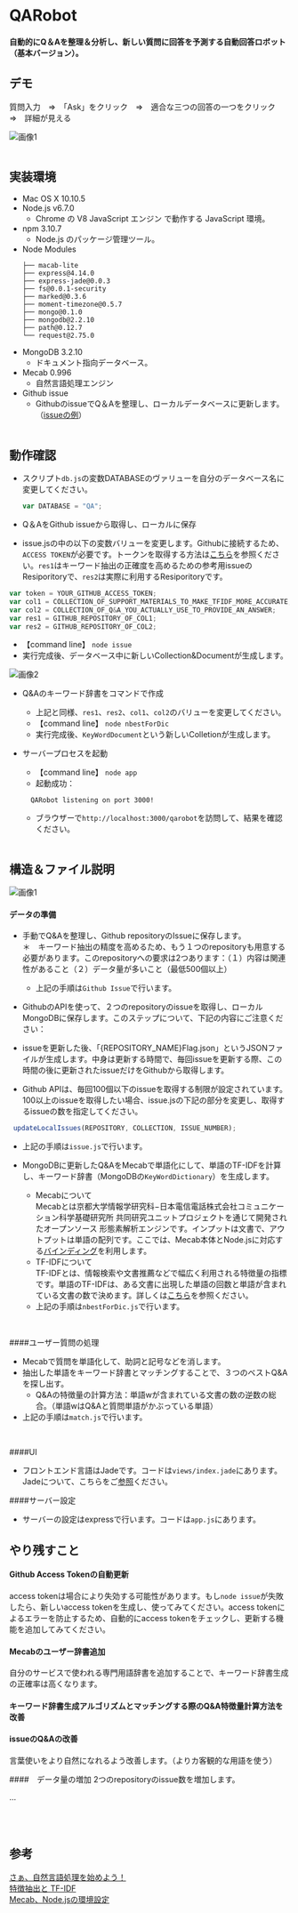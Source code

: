 # QARobot
#### 自動的にQ＆Aを整理＆分析し、新しい質問に回答を予測する自動回答ロボット（基本バージョン）。

## デモ
質問入力　=>　「Ask」をクリック　=>　適合な三つの回答の一つをクリック　=>　詳細が見える

![画像1](/readme-img/DEMO.gif)
<br/><br/>


## 実装環境
* Mac OS X 10.10.5
* Node.js v6.7.0
  * Chrome の V8 JavaScript エンジン で動作する JavaScript 環境。
* npm 3.10.7
  * Node.js のパッケージ管理ツール。
* Node Modules
  `````
  ├── macab-lite
  ├── express@4.14.0
  ├── express-jade@0.0.3
  ├── fs@0.0.1-security
  ├── marked@0.3.6
  ├── moment-timezone@0.5.7
  ├── mongo@0.1.0
  ├── mongodb@2.2.10
  ├── path@0.12.7
  └── request@2.75.0
  
  `````
* MongoDB 3.2.10
  * ドキュメント指向データベース。
* Mecab 0.996
  * 自然言語処理エンジン
* Github issue
  * GithubのissueでQ＆Aを整理し、ローカルデータベースに更新します。（<a href='https://github.com/NIFTYCloud-mbaas/UserCommunity/issues'>issueの例</a>）
<br/><br/>
  
  
## 動作確認

* スクリプト`````db.js`````の変数DATABASEのヴァリューを自分のデータベース名に変更してください。
  ``````js
  var DATABASE = "QA";
  ``````

* Q＆AをGithub issueから取得し、ローカルに保存
 * issue.jsの中の以下の変数バリューを変更します。Githubに接続するため、`````ACCESS TOKEN`````が必要です。トークンを取得する方法は<a href="https://help.github.com/articles/creating-an-access-token-for-command-line-use/">こちら</a>を参照ください。`````res1`````はキーワード抽出の正確度を高めるための参考用issueのResiporitoryで、`````res2`````は実際に利用するResiporitoryです。
  `````js
  var token = YOUR_GITHUB_ACCESS_TOKEN;
  var col1 = COLLECTION_OF_SUPPORT_MATERIALS_TO_MAKE_TFIDF_MORE_ACCURATE;
  var col2 = COLLECTION_OF_Q&A_YOU_ACTUALLY_USE_TO_PROVIDE_AN_ANSWER;
  var res1 = GITHUB_REPOSITORY_OF_COL1;
  var res2 = GITHUB_REPOSITORY_OF_COL2;
  `````
  * 【command line】 `````node issue`````
  * 実行完成後、データベース中に新しいCollection&Documentが生成します。
  
  ![画像2](/readme-img/node-issue.gif)
  
* Q&Aのキーワード辞書をコマンドで作成
  * 上記と同様、`````res1`````、`````res2`````、`````col1`````、`````col2`````のバリューを変更してください。
  * 【command line】 `````node nbestForDic`````
  * 実行完成後、`````KeyWordDocument`````という新しいColletionが生成します。
  
* サーバープロセスを起動
  * 【command line】 `````node app`````
  * 起動成功：
  ``````
    QARobot listening on port 3000!
  ``````
  * ブラウザーで`````http://localhost:3000/qarobot`````を訪問して、結果を確認ください。
<br/><br/> 
 
 
## 構造＆ファイル説明
  
![画像1](/readme-img/flow.png)

#### データの準備

* 手動でQ&Aを整理し、Github repositoryのIssueに保存します。<br/>＊　キーワード抽出の精度を高めるため、もう１つのrepositoryも用意する必要があります。このrepositoryへの要求は2つあります：（１）内容は関連性があること（２）データ量が多いこと（最低500個以上）
  * 上記の手順は`````Github Issue`````で行います。
 
* GithubのAPIを使って、２つのrepositoryのissueを取得し、ローカルMongoDBに保存します。このステップについて、下記の内容にご注意ください：
 * issueを更新した後、「{REPOSITORY_NAME}Flag.json」というJSONファイルが生成します。中身は更新する時間で、毎回issueを更新する際、この時間の後に更新されたissueだけをGithubから取得します。
 * Github APIは、毎回100個以下のissueを取得する制限が設定されています。100以上のissueを取得したい場合、issue.jsの下記の部分を変更し、取得するissueの数を指定してください。
 `````js
  updateLocalIssues(REPOSITORY, COLLECTION, ISSUE_NUMBER);
 `````
 * 上記の手順は`````issue.js`````で行います。
 
* MongoDBに更新したQ&AをMecabで単語化にして、単語のTF-IDFを計算し、キーワード辞書（MongoDBの`````KeyWordDictionary`````）を生成します。
  * Mecabについて<br/>
   Mecabとは京都大学情報学研究科−日本電信電話株式会社コミュニケーション科学基礎研究所 共同研究ユニットプロジェクトを通じて開発されたオープンソース 形態素解析エンジンです。インプットは文書で、アウトプットは単語の配列です。ここでは、Mecab本体とNode.jsに対応する<a href="https://github.com/kujirahand/node-mecab-lite">バインディング</a>を利用します。
  * TF-IDFについて<br/>
   TF-IDFとは、情報検索や文書推薦などで幅広く利用される特徴量の指標です。単語のTF-IDFは、ある文書に出現した単語の回数と単語が含まれている文書の数で決めます。詳しくは<a href="http://qiita.com/ynakayama/items/300460aa718363abc85c">こちら</a>を参照ください。
  * 上記の手順は`````nbestForDic.js`````で行います。
<br/>

####ユーザー質問の処理

* Mecabで質問を単語化して、助詞と記号などを消します。
* 抽出した単語をキーワード辞書とマッチングすることで、３つのベストQ&Aを探し出す。
  * Q&Aの特徴量の計算方法：単語wが含まれている文書の数の逆数の総合。（単語wはQ&Aと質問単語がかぶっている単語）
* 上記の手順は`````match.js`````で行います。
<br/>

####UI

* フロントエンド言語はJadeです。コードは`````views/index.jade`````にあります。Jadeについて、こちらをご<a href="http://naltatis.github.io/jade-syntax-docs/">参照</a>ください。

####サーバー設定

* サーバーの設定はexpressで行います。コードは`````app.js`````にあります。


## やり残すこと
#### Github Access Tokenの自動更新
access tokenは場合により失効する可能性があります。もし`````node issue`````が失敗したら、新しいaccess tokenを生成し、使ってみてください。access tokenによるエラーを防止するため、自動的にaccess tokenをチェックし、更新する機能を追加してみてください。

#### Mecabのユーザー辞書追加
自分のサービスで使われる専門用語辞書を追加することで、キーワード辞書生成の正確率は高くなります。

#### キーワード辞書生成アルゴリズムとマッチングする際のQ&A特徴量計算方法を改善

#### issueのQ&Aの改善
言葉使いをより自然になれるよう改善します。（よりカ客観的な用語を使う）

####　データ量の増加
2つのrepositoryのissue数を増加します。

…

<br/><br/>


## 参考
<a href="https://datumstudio.jp/backstage/643">さぁ、自然言語処理を始めよう！</a><br/>
<a href="http://qiita.com/ynakayama/items/300460aa718363abc85c">特徴抽出と TF-IDF</a><br/>
<a href="https://github.com/ellentby/QARobot/blob/master/Mecab%E3%80%81Node.js%E3%81%AE%E7%92%B0%E5%A2%83%E8%A8%AD%E5%AE%9A.pptx">Mecab、Node.jsの環境設定</a>

